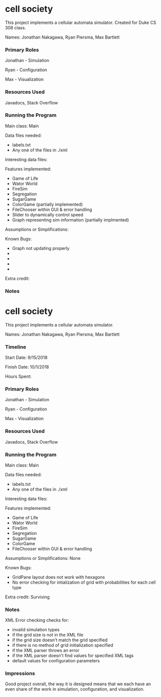 cell society
====

This project implements a cellular automata simulator.
Created for Duke CS 308 class.

Names: Jonathan Nakagawa, Ryan Piersma, Max Bartlett


### Primary Roles
Jonathan - Simulation

Ryan - Configuration

Max - Visualization

### Resources Used

Javadocs, Stack Overflow

### Running the Program

Main class: Main

Data files needed:

* labels.txt
* Any one of the files in ./xml

Interesting data files:

Features implemented:

* Game of Life
* Wator World
* FireSim
* Segregation
* SugarGame
* ColorGame (partially implemented)
* FileChooser within GUI & error handling
* Slider to dynamically control speed
* Graph representing sim information (partially implmented)

Assumptions or Simplifications:

Known Bugs:

* Graph not updating properly
* 
* 
* 
* 

Extra credit:

### Notes

cell society
====

This project implements a cellular automata simulator.

Names: Jonathan Nakagawa, Ryan Piersma, Max Bartlett

### Timeline

Start Date: 9/15/2018

Finish Date: 10/1/2018

Hours Spent: 

### Primary Roles
Jonathan - Simulation

Ryan - Configuration

Max - Visualization

### Resources Used

Javadocs, Stack Overflow

### Running the Program

Main class: Main

Data files needed:

* labels.txt
* Any one of the files in ./xml

Interesting data files:

Features implemented:

* Game of Life
* Wator World
* FireSim
* Segregation
* SugarGame
* ColorGame
* FileChooser within GUI & error handling

Assumptions or Simplifications:
None

Known Bugs:

* GridPane layout does not work with hexagons
* No error checking for intialization of grid with
probabilities for each cell type

Extra credit: Surviving

### Notes

XML Error checking checks for:
* invalid simulation types
* if the grid size is not in the XML file
* if the grid size doesn't match the grid specified
* if there is no method of grid initialization specified
* if the XML parser throws an error
* if the XML parser doesn't find values for specified XML tags
* default values for configuration parameters

### Impressions

Good project overall, the way it is designed means that we each have an even share of the work in simulation, configuration, and visualization.